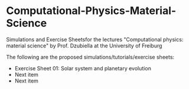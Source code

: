 # Computational-Physics-Material-Science
Simulations and Exercise Sheetsfor the lectures "Computational physics: material science" by Prof. Dzubiella at the University of Freiburg

The following are the proposed simulations/tutorials/exercise sheets:

- Exercise Sheet 01: Solar system and planetary evolution
- Next item
- Next item
